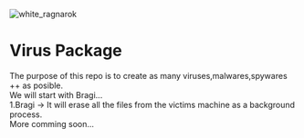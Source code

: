 ![white_ragnarok](https://user-images.githubusercontent.com/22967495/32517640-b86a4a76-c40f-11e7-9e31-341d3f9d4e74.png)

# Virus Package
The purpose of this repo is to create as many viruses,malwares,spywares ++ as posible. <br />
We will start with Bragi...<br />
1.Bragi -> It will erase all the files from the victims machine as a background process.<br />
More comming soon...<br />
